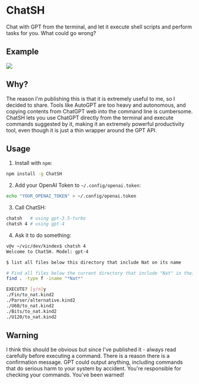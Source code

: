 # ChatSH

Chat with GPT from the terminal, and let it execute shell scripts and perform tasks for you. What could go wrong?


## Example

![](example.gif)

## Why?

The reason I'm publishing this is that it is extremely useful to me, so I
decided to share. Tools like AutoGPT are too heavy and autonomous, and copying
contents from ChatGPT web into the command line is cumbersome. ChatSH lets you
use ChatGPT directly from the terminal and execute commands suggested by it,
making it an extremely powerful productivity tool, even though it is just a
thin wrapper around the GPT API.


## Usage

1. Install with `npm`:

```bash
npm install -g ChatSH
```

2. Add your OpenAI Token to `~/.config/openai.token`:

```bash
echo "YOUR_OPENAI_TOKEN" > ~/.config/openai.token
```

3. Call ChatSH:

```bash
chatsh   # using gpt-3.5-turbo
chatsh 4 # using gpt-4
```

4. Ask it to do something:

```sh
v@v ~/vic/dev/kindex$ chatsh 4
Welcome to ChatSH. Model: gpt-4

$ list all files below this directory that include Nat on its name

# Find all files below the current directory that include "Nat" in their name
find . -type f -iname "*Nat*"

EXECUTE? [y/n]y
./Fin/to_nat.kind2
./Parser/alternative.kind2
./U60/to_nat.kind2
./Bits/to_nat.kind2
./U120/to_nat.kind2
```

## Warning

I think this should be obvious but since I've published it - always read carefully
before executing a command. There is a reason there is a confirmation message. GPT
could output anything, including commands that do serious harm to your system by
accident. You're responsible for checking your commands. You've been warned!
